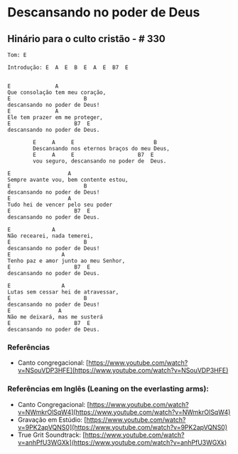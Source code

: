# Descansando no poder de Deus
## Hinário para o culto cristão - # 330

```
Tom: E
```

```
Introdução: E  A  E  B  E  A  E  B7  E
```

```

E              A
Que consolação tem meu coração,
E                       B
descansando no poder de Deus!
E              A
Ele tem prazer em me proteger,
E                    B7  E
descansando no poder de Deus.

        E     A     E                         B
        Descansando nos eternos braços do meu Deus,
        E     A     E                    B7  E
        vou seguro, descansando no poder de  Deus.

E                  A
Sempre avante vou, bem contente estou,
E                       B
descansando no poder de Deus!
E                  A
Tudo hei de vencer pelo seu poder
E                    B7  E
descansando no poder de Deus.

E             A
Não recearei, nada temerei,
E                       B
descansando no poder de Deus!
E                A
Tenho paz e amor junto ao meu Senhor,
E                    B7  E
descansando no poder de Deus.

E                A
Lutas sem cessar hei de atravessar,
E                       B
descansando no poder de Deus!
E               A
Não me deixará, mas me susterá
E                    B7  E
descansando no poder de Deus.
```

### Referências

* Canto congregacional: [https://www.youtube.com/watch?v=NSouVDP3HFE](https://www.youtube.com/watch?v=NSouVDP3HFE)

### Referências em Inglês (Leaning on the everlasting arms):

* Canto Congregacional: [https://www.youtube.com/watch?v=NWmkrOlSqW4](https://www.youtube.com/watch?v=NWmkrOlSqW4)
* Gravação em Estúdio: [https://www.youtube.com/watch?v=9PK2apVQNS0](https://www.youtube.com/watch?v=9PK2apVQNS0)
* True Grit Soundtrack: [https://www.youtube.com/watch?v=anhPfU3WGXk](https://www.youtube.com/watch?v=anhPfU3WGXk)
